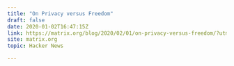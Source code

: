 ```yaml
---
title: "On Privacy versus Freedom"
draft: false
date: 2020-01-02T16:47:15Z
link: https://matrix.org/blog/2020/02/01/on-privacy-versus-freedom/?utm_medium=RSS&utm_source=hune
site: matrix.org
topic: Hacker News  

---
```

